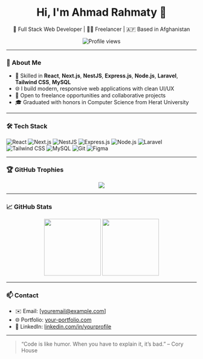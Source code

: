 <h1 align="center">Hi, I'm Ahmad Rahmaty 👋</h1>

<p align="center">
  🚀 Full Stack Web Developer | 🧑‍💻 Freelancer | 🇦🇫 Based in Afghanistan  
</p>

<p align="center">
  <img src="https://komarev.com/ghpvc/?username=ahmadrahmaty&style=flat-square&color=blue" alt="Profile views" />
</p>

---

### 💼 About Me

- 🔧 Skilled in **React**, **Next.js**, **NestJS**, **Express.js**, **Node.js**, **Laravel**, **Tailwind CSS**, **MySQL**
- 🌐 I build modern, responsive web applications with clean UI/UX
- 🤝 Open to freelance opportunities and collaborative projects
- 🎓 Graduated with honors in Computer Science from Herat University

---

### 🛠️ Tech Stack

![React](https://img.shields.io/badge/-React-61DAFB?logo=react&logoColor=white&style=flat)
![Next.js](https://img.shields.io/badge/-Next.js-000000?logo=nextdotjs&logoColor=white&style=flat)
![NestJS](https://img.shields.io/badge/-NestJS-E0234E?logo=nestjs&logoColor=white&style=flat)
![Express.js](https://img.shields.io/badge/-Express.js-000000?logo=express&logoColor=white&style=flat)
![Node.js](https://img.shields.io/badge/-Node.js-339933?logo=node.js&logoColor=white&style=flat)
![Laravel](https://img.shields.io/badge/-Laravel-F72C1F?logo=laravel&logoColor=white&style=flat)
![Tailwind CSS](https://img.shields.io/badge/-Tailwind_CSS-38B2AC?logo=tailwind-css&logoColor=white&style=flat)
![MySQL](https://img.shields.io/badge/-MySQL-4479A1?logo=mysql&logoColor=white&style=flat)
![Git](https://img.shields.io/badge/-Git-F05032?logo=git&logoColor=white&style=flat)
![Figma](https://img.shields.io/badge/-Figma-F24E1E?logo=figma&logoColor=white&style=flat)

---

### 🏆 GitHub Trophies

<p align="center">
  <img src="https://github-profile-trophy.vercel.app/?username=ahmadrahmaty&theme=onedark&margin-w=10&margin-h=10" />
</p>

---

### 📈 GitHub Stats

<p align="center">
  <img src="https://github-readme-stats.vercel.app/api?username=ahmadrahmaty&show_icons=true&theme=tokyonight" height="150" />
  <img src="https://github-readme-streak-stats.herokuapp.com/?user=ahmadrahmaty&theme=tokyonight" height="150"/>
</p>

---

### 📫 Contact

- ✉️ Email: [youremail@example.com]
- 🌐 Portfolio: [your-portfolio.com](https://your-portfolio.com)
- 💼 LinkedIn: [linkedin.com/in/yourprofile](https://linkedin.com/in/yourprofile)

---

> “Code is like humor. When you have to explain it, it’s bad.” – Cory House
